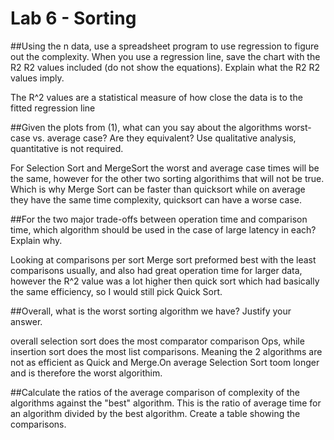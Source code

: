 # Lab 6 - Sorting

##Using the n data, use a spreadsheet program to use regression to figure out the complexity. When you use a regression line, save the chart with the R2 R2 values included (do not show the equations). Explain what the R2 R2 values imply.

The R^2 values are a statistical measure of how close the data is to the fitted regression line

##Given the plots from (1), what can you say about the algorithms worst-case vs. average case? Are they equivalent? Use qualitative analysis, quantitative is not required.
  
For Selection Sort and MergeSort the worst and average case times will be the same, however for the other two sorting algorithims that will not be true. Which is why Merge Sort can be faster than quicksort while on average they have the same time complexity, quicksort can have a worse case.

##For the two major trade-offs between operation time and comparison time, which algorithm should be used in the case of large latency in each? Explain why.
  
Looking at comparisons per sort Merge sort preformed best with the least comparisons usually, and also had great operation time for larger data, however the R^2 value was a lot higher then quick sort which had basically the same efficiency, so I would still pick Quick Sort.

##Overall, what is the worst sorting algorithm we have? Justify your answer.
  
overall selection sort does the most comparator comparison Ops, while insertion sort does the most list comparisons. Meaning the 2 algorithms are not as efficient as Quick and Merge.On average Selection Sort toom longer and is therefore the worst algorithim.

##Calculate the ratios of the average comparison of complexity of the algorithms against the "best" algorithm. This is the ratio of average time for an algorithm divided by the best algorithm. Create a table showing the comparisons.
